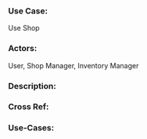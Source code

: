 ### Use Case: 
Use Shop
### Actors: 
User, Shop Manager, Inventory Manager
### Description:
### Cross Ref:
### Use-Cases: 

